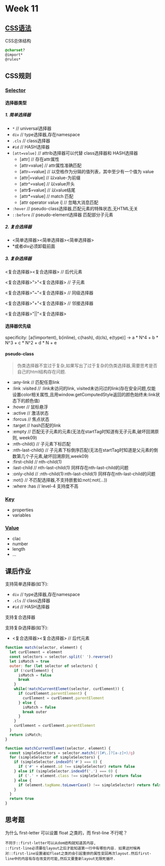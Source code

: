 # Week 11

## [CSS语法](https://www.w3.org/TR/CSS21/grammar.html#q25.0)

CSS总体结构

```css
@charset?
@import*
@rules*
```



## CSS规则

### [Selector](https://www.w3.org/TR/selectors-3/)

#### 选择器类型

##### 1. 简单选择器

- `*` // universal选择器
- `div` // type选择器,存在namespace
- `.cls` // class选择器
- `#id` // HASH选择器
- `[att=value]` // attrib选择器可以代替 class选择器和 HASH选择器
  - [attr] // 存在attr属性
  - [attr=value] // attr属性准确匹配
  - [attr~=value] // 以空格作为分隔的值列表，其中至少有一个值为 value
  - [attr|=value] // 以value-为前缀
  - [attr^=value] // 以value开头
  - [attr$=value] // 以value结尾
  - [attr*=value] // match 匹配
  - [attr operator value i] // 忽略大消息匹配
- `:hover` // pseudo-class选择器,匹配元素的特殊状态,无HTML无关
- `::before` // pseudo-element选择器 匹配部分子元素

##### 2. 复合选择器

- <简单选择器><简单选择器><简单选择器>
- *或者div必须卸载前面

##### 3. 复杂选择器

<复合选择器><sp><复合选择器> // 后代元素

<复合选择器>">"<复合选择器> // 子元素

<复合选择器>"~"<复合选择器> // 同级选择器

<复合选择器>"+"<复合选择器> // 邻接选择器

<复合选择器>"||"<复合选择器>



#### 选择器优先级

specificity: [a(!importent), b(inline), c(hash), d(cls), e(type)] ->  a * N^4 + b * N^3 + c * N^2 + d * N + e



#### pseudo-class

> 伪类选择器不宜过于复杂,如果写出了过于复杂的伪类选择器,需要思考是否自己的html结构存在问题.

- :any-link // 匹配任意link
- :link  :visited //  :link未访问的link, visited未访问过的link(存在安全问题,仅能设置color相关属性,且用window.getComputedStyle返回的颜色始终未:link状态下的颜色值)
- :hover // 鼠标悬浮
- :active // 激活状态
- :forcus // 焦点状态
- :target // hash匹配的link
- :empty // 匹配无子元素的元素(无法在startTag时知道有无子元素,破坏回溯原则, week09)
- :nth-child() // 子元素下标匹配
- :nth-last-child() // 子元素下标倒序匹配(无法在startTag时知道是父元素的倒数第几个子元素,破坏回溯原则,week09)
- :first-child // nth-child(1)
- :last-child // nth-last-child(1) 同样存在nth-last-child的问题
- :only-child // :nth-child(1):nth-last-child(1) 同样存在nth-last-child的问题
- :not() // 不匹配选择器,不支持嵌套如:not(:not(...))
- :where :has // level-4 支持度不高

### [Key](https://www.w3.org/TR/css-variables/)

- properties
- variables

### [Value](https://www.w3.org/TR/css-values-4/)

- clac
- number
- length
- ...



## 课后作业

支持简单选择器(如下):

- `div` // type选择器,存在namespace
- `.cls` // class选择器
- `#id` // HASH选择器

支持复合选择器

支持复杂选择器(如下):

- <复合选择器><sp><复合选择器> // 后代元素

```js
function match(selector, element) {
  let curElement = element
  const selectors = selector.split(' ').reverse()
  let isMatch = true
  outer: for (let selector of selectors) {
    if (!curElement) {
      isMatch = false
      break
    }
    while(!matchCurrentElemet(selector, curElement)) {
      if (curElement.parentElement) {
        curElement = curElement.parentElement
      } else {
        isMatch = false
        break outer
      }
    }
    curElement = curElement.parentElement
  }
  return isMatch;
}

function matchCurrentElemet(selector, element) {
  const simpleSelectors = selector.match(/([#\.]?[a-z]+)/g)
  for (simpleSelector of simpleSelectors) {
    if (simpleSelector.indexOf('#') === 0) {
      if ('#' + element.id !== simpleSelector) return false
    } else if (simpleSelector.indexOf('.') === 0) {
      if ('.' + element.class !== simpleSelector) return false
    } else {
      if (element.tagName.toLowerCase() !== simpleSelector) return false
    }
  }
  return true
}
```



## 思考题

为什么 first-letter 可以设置 float 之类的，而 first-line 不行呢？

```
不同于::first-letter可以从dom结构就知道其内容,
::first-line必须要在layout之后才能知道第一行中有哪些内容. 如果这时候再对::first-line设置诸如float之类的会引起重排的属性变回再次layout.然后first-line中的内容有存在改变的可能,然后又要重新layout无限死循环.
```



